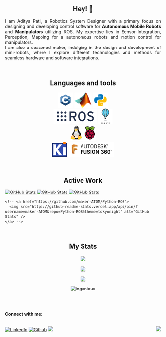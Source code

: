 <h2 align="center">Hey! 👋</h2>

<p align="justify">I am Aditya Patil, a Robotics System Designer with a primary focus on designing and developing control software for <b>Autonomous Mobile Robots</b> and <b>Manipulators</b> utilizing ROS. My expertise lies in Sensor-Integration, Perception, Mapping for a autonomous robots and motion control for manipulators.<br> I am also a seasoned maker, indulging in the design and development of mini-robots, where I explore different technologies and methods for seamless hardware and software integrations.</p>
<br>

<h2 align="center">Languages and tools</h2>

<p align="center">
	<img src="images/c++.svg" height="50"/>
	<img src="images/Matlab.png" height="50"/>
	<img src="images/python.svg" height="50"/>
	<!-- <img src="images/c.svg" width="50" height="50"/> -->
  <br>
  <img src="images/ros.png" height="50"/>
  <img src="images/nav2.png" height="50"/>
  <!-- <img src="images/gazebo.png"  height="50"/>
  <img src="images/rviz.png"  height="50"/> -->
  <!-- <img src="images/Git.png" width="100" height="50"/> -->
	<!-- <img src="images/vscode.svg" width="50" height="50"/> -->
  <br>
  <img src="images/linux.png"  height="50"/>
  <img src="images/Raspi.png"  height="50"/>
  <!-- <img src="images/ESP.png" width="181" height="50"/> -->
  <!-- <img src="images/Arduino.png" width="66" height="50"/> -->
  <br>
  <img src="images/KiCad.png"  height="50"/>
  <img src="images/fusion360.png" height="50"/>
</p>
<br>


<h2 align="center">Active Work</h2>

<div>
  <p>
    <a href="https://github.com/maker-ATOM/kinet">
      <img src="https://github-readme-stats.vercel.app/api/pin/?username=maker-ATOM&repo=kinet&theme=tokyonight" alt="GitHub Stats" />
    </a>
    <a href="https://github.com/maker-ATOM/spark">
      <img src="https://github-readme-stats.vercel.app/api/pin/?username=maker-ATOM&repo=spark&theme=tokyonight" alt="GitHub Stats" />
    </a>
    <a href="https://github.com/maker-ATOM/optical-odometry">
      <img src="https://github-readme-stats.vercel.app/api/pin/?username=maker-ATOM&repo=optical-odometry&theme=tokyonight" alt="GitHub Stats" />
    </a>

    <!-- <a href="https://github.com/maker-ATOM/Python-ROS">
      <img src="https://github-readme-stats.vercel.app/api/pin/?username=maker-ATOM&repo=Python-ROS&theme=tokyonight" alt="GitHub Stats" />
    </a> -->
  </p>
</div>
<br>
<h2 align="center">My Stats</h2>

<p align="center"><img height="180em" align="center" src="https://github-readme-stats.vercel.app/api?username=maker-ATOM&show_icons=true&locale=en&theme=tokyonight&private_count=true"/></p>
<p align="center"><img height="180em" align="center" src="https://github-readme-streak-stats.herokuapp.com?user=maker-ATOM&theme=tokyonight"/></p>
<p align="center"><img height="180em" align="center" src="https://github-readme-stats.vercel.app/api/top-langs/?username=maker-ATOM&show_icons=true&locale=en&layout=compact&theme=tokyonight&hide=html,css,scss,jupyter%20notebook&langs_count=10"/></p>
<p align="center"><img height="180em" src="https://github-profile-summary-cards.vercel.app/api/cards/profile-details?username=maker-ATOM&theme=tokyonight" alt="ingenious" align = "center"/></p>

<br>
<br>
<br>
<b>Connect with me:</b>
<br>
<br>


<!-- <img src="https://user-images.githubusercontent.com/70382532/138322189-2db8df52-9dcb-40a0-88a8-c365466bd33d.gif" > -->

[<img alt="LinkedIn" src="https://img.shields.io/badge/LinkedIn-0077B5?style=for-the-badge&logo=linkedin&logoColor=white" />](https://www.linkedin.com/in/aditya-patil-13207b201/)
[<img alt="Github" src="https://img.shields.io/badge/GitHub-%2312100E.svg?&style=for-the-badge&logo=Github&logoColor=white" />](https://github.com/maker-ATOM)
[<img src="https://img.shields.io/badge/Portfolio-%23000000.svg?&style=for-the-badge">](https://maker-atom.github.io/)
<img align = "right" src="https://komarev.com/ghpvc/?username=maker-ATOM&label=Profile%20views&color=0e75b6&style=flat" />
 <br>



